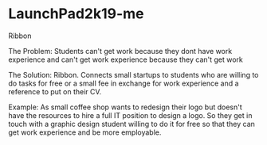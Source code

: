 # LaunchPad2k19-me

Ribbon

The Problem:
Students can't get work because they dont have work experience and can't get work experience because they can't get work

The Solution:
Ribbon. Connects small startups to students who are willing to do tasks for free or a small fee in exchange for work experience
and a reference to put on their CV.

Example:
As small coffee shop wants to redesign their logo but doesn't have the resources to hire a full IT position to design a logo. So they
get in touch with a graphic design student willing to do it for free so that they can get work experience and be more employable.
